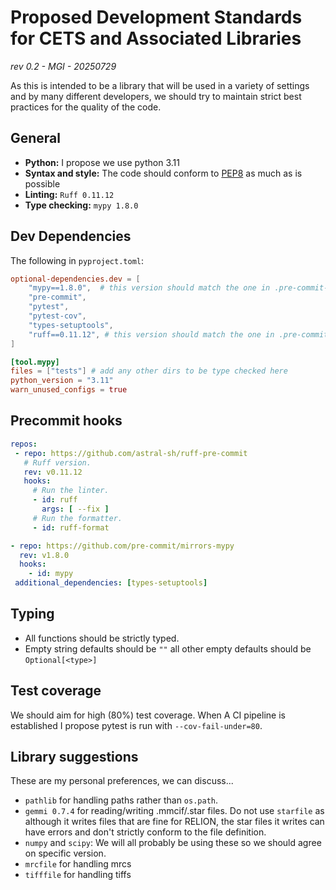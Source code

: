 Proposed Development Standards for CETS and Associated Libraries
================================================================
*rev 0.2 - MGI - 20250729*

As this is intended to be a library that will be used in a variety of settings
and by many different developers, we should try to maintain strict best practices
for the quality of the code.

General
-------

- **Python:** I propose we use python 3.11
- **Syntax and style:** The code should conform to [PEP8](https://peps.python.org/pep-0008/)
  as much as is possible
- **Linting:** ``Ruff 0.11.12``
- **Type checking:** ``mypy 1.8.0``

Dev Dependencies
----------------

The following in ``pyproject.toml``:

```toml
optional-dependencies.dev = [
    "mypy==1.8.0",  # this version should match the one in .pre-commit-config.yaml
    "pre-commit",
    "pytest",
    "pytest-cov",
    "types-setuptools",
    "ruff==0.11.12", # this version should match the one in .pre-commit-config.yaml
]

[tool.mypy]
files = ["tests"] # add any other dirs to be type checked here 
python_version = "3.11"
warn_unused_configs = true
```

Precommit hooks
---------------

```yaml
repos:
 - repo: https://github.com/astral-sh/ruff-pre-commit
   # Ruff version.
   rev: v0.11.12
   hooks:
     # Run the linter.
     - id: ruff
       args: [ --fix ]
     # Run the formatter.
     - id: ruff-format

- repo: https://github.com/pre-commit/mirrors-mypy
  rev: v1.8.0
  hooks:
    - id: mypy
 additional_dependencies: [types-setuptools]
```

Typing
------

- All functions should be strictly typed.
- Empty string defaults should be ``""`` all other empty defaults should be
  ``Optional[<type>]``

Test coverage
-------------

We should aim for high (80%) test coverage.  When A CI pipeline is established
I propose pytest is run with ``--cov-fail-under=80``.

Library suggestions
-------------------

These are my personal preferences, we can discuss...

- ``pathlib`` for handling paths rather than ``os.path``.
- ``gemmi 0.7.4`` for reading/writing .mmcif/.star files. Do not use ``starfile``
  as although it writes files that are fine for RELION, the star files it writes
  can have errors and don't strictly conform to the file definition.
- ``numpy`` and ``scipy``: We will all probably be using these so we should agree on
  specific version.
- ``mrcfile`` for handling mrcs
- ``tifffile`` for handling tiffs
